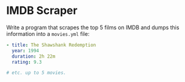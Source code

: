 # IMDB Scraper

Write a program that scrapes the top 5 films on IMDB and dumps this information into a `movies.yml` file:

```yaml
- title: The Shawshank Redemption
  year: 1994
  duration: 2h 22m
  rating: 9.3

# etc. up to 5 movies.
```
